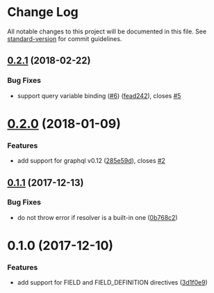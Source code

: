 # Change Log

All notable changes to this project will be documented in this file. See [standard-version](https://github.com/conventional-changelog/standard-version) for commit guidelines.

<a name="0.2.1"></a>
## [0.2.1](https://github.com/smooth-code/graphql-directive/compare/v0.2.0...v0.2.1) (2018-02-22)


### Bug Fixes

* support query variable binding ([#6](https://github.com/smooth-code/graphql-directive/issues/6)) ([fead242](https://github.com/smooth-code/graphql-directive/commit/fead242)), closes [#5](https://github.com/smooth-code/graphql-directive/issues/5)



<a name="0.2.0"></a>
# [0.2.0](https://github.com/smooth-code/graphql-directive/compare/v0.1.1...v0.2.0) (2018-01-09)


### Features

* add support for graphql v0.12 ([285e59d](https://github.com/smooth-code/graphql-directive/commit/285e59d)), closes [#2](https://github.com/smooth-code/graphql-directive/issues/2)



<a name="0.1.1"></a>
## [0.1.1](https://github.com/smooth-code/graphql-directive/compare/v0.1.0...v0.1.1) (2017-12-13)


### Bug Fixes

* do not throw error if resolver is a built-in one ([0b768c2](https://github.com/smooth-code/graphql-directive/commit/0b768c2))



<a name="0.1.0"></a>
# 0.1.0 (2017-12-10)


### Features

* add support for FIELD and FIELD_DEFINITION directives ([3d1f0e9](https://github.com/smooth-code/graphql-directive/commit/3d1f0e9))
